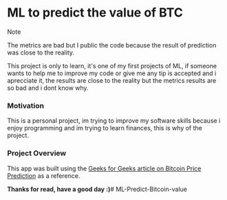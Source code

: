 # ML to predict the value of BTC
>[!NOTE]
>The metrics are bad but I public the code because the result of prediction was close to the reality.

This project is only to learn, it's one of my first projects of ML, if someone wants to help me to improve my code or give me any tip is accepted and i aprecciate it, the results are close to the reality but the metrics results are so bad and i dont know why.

### Motivation
This is a personal project, im trying to improve my software skills because i enjoy programming and im trying to learn finances, this is why of the project.

### Project Overview
This app was built using the [Geeks for Geeks article on Bitcoin Price Prediction](https://www.geeksforgeeks.org/bitcoin-price-prediction-using-machine-learning-in-python/) as a reference.


**Thanks for read, have a good day :)**# ML-Predict-Bitcoin-value
